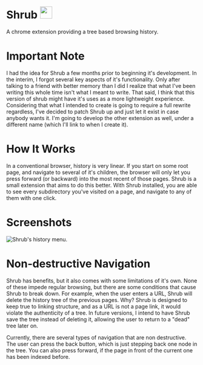 # Shrub <img src="https://github.com/shinzlet/Shrub/blob/master/icons/shrub-icon-128.png?raw=true" width="32px" height="32px">
A chrome extension providing a tree based browsing history.

# Important Note
I had the idea for Shrub a few months prior to beginning it's development. In the interim, I forgot several
key aspects of it's functionality. Only after talking to a friend with better memory than I did I realize that
what I've been writing this whole time isn't what I meant to write. That said, I think that this version of shrub
might have it's uses as a more lightweight experience. Considering that what I intended to create is going to
require a full rewrite regardless, I've decided to patch Shrub up and just let it exist in case anybody wants it.
I'm going to develop the other extension as well, under a different name (which I'll link to when I create it).

# How It Works
In a conventional browser, history is very linear. If you start on some root page, and navigate to several
of it's children, the browser will only let you press forward (or backward) into the most recent of those pages.
Shrub is a small extension that aims to do this better. With Shrub installed, you are able to see every
subdirectory you've visited on a page, and navigate to any of them with one click.

# Screenshots
![Shrub's history menu.](http://i.imgur.com/C97tFJc.png "Shrub's history menu, brought up by pressing both alt keys.")

# Non-destructive Navigation
Shrub has benefits, but it also comes with some limitations of it's own. None of these impede regular browsing, but there
are some conditions that cause Shrub to break down.
For example, when the user enters a URL, Shrub will delete the history tree of the previous pages. Why? Shrub is designed
to keep true to linking structure, and as a URL is not a page link, it would violate the authenticity of a tree. In future versions, I intend to have Shrub save the tree instead of deleting it, allowing the user to return to a "dead" tree later on.

Currently, there are several types of navigation that are non destructive. The user can press the back button, which is just stepping back one node in the tree. You can also press forward, if the page in front of the current one has been indexed before.
